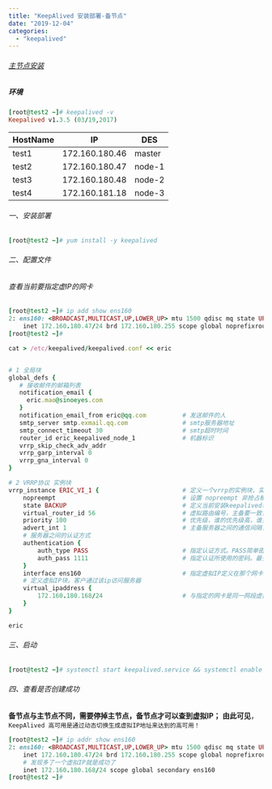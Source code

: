 ```yaml
---
title: "KeepAlived 安装部署-备节点"
date: "2019-12-04"
categories: 
  - "keepalived"
---
```


###### [主节点安装](http://www.dev-share.top/2019/12/03/keepalived-%E5%AE%89%E8%A3%85%E9%83%A8%E7%BD%B2-%E4%B8%BB%E8%8A%82%E7%82%B9/ "主节点安装")

##### 环境

```ruby
[root@test2 ~]# keepalived -v
Keepalived v1.3.5 (03/19,2017)
```

| HostName | IP | DES |
| --- | --- | --- |
| test1 | 172.160.180.46 | master |
| test2 | 172.160.180.47 | node-1 |
| test3 | 172.160.180.48 | node-2 |
| test4 | 172.160.181.18 | node-3 |

###### 一、安装部署

```ruby
[root@test2 ~]# yum install -y keepalived
```

###### 二、配置文件

###### 查看当前要指定虚IP的网卡

```ruby
[root@test2 ~]# ip add show ens160
2: ens160: <BROADCAST,MULTICAST,UP,LOWER_UP> mtu 1500 qdisc mq state UP group default qlen 1000
    inet 172.160.180.47/24 brd 172.160.180.255 scope global noprefixroute ens160
[root@test2 ~]#
```

```ruby
cat > /etc/keepalived/keepalived.conf << eric


# 1 全局块
global_defs {
   # 接收邮件的邮箱列表
   notification_email {
     eric.mao@sinoeyes.com
   }
   notification_email_from eric@qq.com          # 发送邮件的人
   smtp_server smtp.exmail.qq.com               # smtp服务器地址
   smtp_connect_timeout 30                      # smtp超时时间
   router_id eric_keepalived_node_1             # 机器标识
   vrrp_skip_check_adv_addr
   vrrp_garp_interval 0
   vrrp_gna_interval 0
}

# 2 VRRP协议 实例块
vrrp_instance ERIC_VI_1 {                       # 定义一个vrrp的实例块，实例块的名称可以任意起，最好是字符串，这里我们定义的是 ERIC_VI_1
    nopreempt                                   # 设置 nopreempt 非抢占模式; (允许低优先级计算机保持主角色，即使高优先级计算机重新联机。如果保持抢占模式，只需要删除 nopreempt)
    state BACKUP                                # 定义当前安装keepalived软件的服务器是 主节点(MASTER) 还是 备份节点(BACKUP)。只在抢占模式时起作用。
    virtual_router_id 56                        # 虚拟路由编号，主备要一致，范围是0-255
    priority 100                                # 优先级，谁的优先级高，谁更容易成为主节点， 数值越大级别越高
    advert_int 1                                # 主备服务器之间的通信间隔，单位是秒。
    # 服务器之间的认证方式
    authentication {
        auth_type PASS                          # 指定认证方式。PASS简单密码认证(推荐),AH:IPSEC认证(不推荐)。
        auth_pass 1111                          # 指定认证所使用的密码。最多8位。
    }
    interface ens160                            # 指定虚拟IP定义在那个网卡上面(本机指定为 ens160 网卡)
    # 定义虚拟IP块。客户通过该ip访问服务器
    virtual_ipaddress {
        172.160.180.168/24                      # 与指定的网卡是同一网段虚拟IP(使用ip add进行查看ens160 网卡的网段)
    }
}

eric

```

###### 三、启动

```ruby
[root@test2 ~]# systemctl start keepalived.service && systemctl enable keepalived.service && systemctl status keepalived.service
```

###### 四、查看是否创建成功

**备节点与主节点不同，需要停掉主节点，备节点才可以查到虚拟IP；** **由此可见**，`KeepAlived 高可用是通过动态切换生成虚拟IP地址来达到的高可用！`

```ruby
[root@test2 ~]# ip addr show ens160
2: ens160: <BROADCAST,MULTICAST,UP,LOWER_UP> mtu 1500 qdisc mq state UP group default qlen 1000
    inet 172.160.180.47/24 brd 172.160.180.255 scope global noprefixroute ens160
    # 发现多了一个虚拟IP就是成功了
    inet 172.160.180.168/24 scope global secondary ens160
[root@test2 ~]#

```
